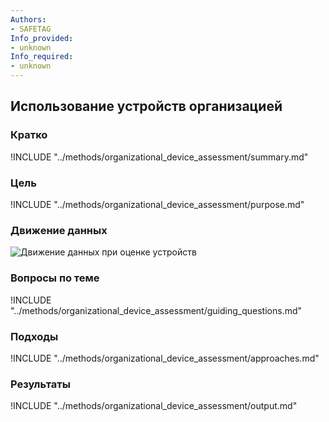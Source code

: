 ```yaml
---
Authors:
- SAFETAG
Info_provided:
- unknown
Info_required:
- unknown
---
```


## Использование устройств организацией

### Кратко
!INCLUDE "../methods/organizational_device_assessment/summary.md"

### Цель
!INCLUDE "../methods/organizational_device_assessment/purpose.md"

### Движение данных
![Движение данных при оценке устройств](images/info_flows/user_device_assessment.svg)

### Вопросы по теме
!INCLUDE "../methods/organizational_device_assessment/guiding_questions.md"

### Подходы
!INCLUDE "../methods/organizational_device_assessment/approaches.md"

### Результаты
!INCLUDE "../methods/organizational_device_assessment/output.md"